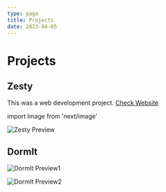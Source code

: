 ```yaml
---
type: page
title: Projects
date: 2023-04-05
---
```


# Projects

## Zesty

This was a web development project. [Check Website](https://lucid-borg-00ad57.netlify.app/)

import Image from 'next/image'

<Image
  src="/images/zestyPreview.png"
  alt="Zesty Preview"
  width={1500}
  height={850}
  priority
  className="next-image"
/>


## DormIt

<Image
  src="/images/dormIt1.png"
  alt="DormIt Preview1"
  width={1500}
  height={850}
  priority
  className="next-image"
/>

<Image
  src="/images/dormIt2.png"
  alt="DormIt Preview2"
  width={1500}
  height={850}
  priority
  className="next-image"
/>
